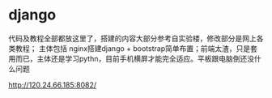 # django

 代码及教程全部都放这里了，搭建的内容大部分参考自实验楼，修改部分是网上各类教程；
 主体包括 nginx搭建django + bootstrap简单布置；前端太渣，只是套用而已，主体还是学习pythn，目前手机横屏才能完全适应。平板跟电脑倒还没什么问题

http://120.24.66.185:8082/
